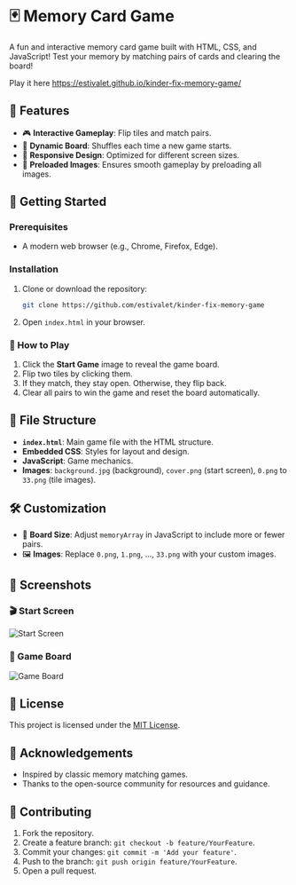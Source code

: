 # 🃏 Memory Card Game

A fun and interactive memory card game built with HTML, CSS, and JavaScript! Test your memory by matching pairs of cards and clearing the board!

Play it here https://estivalet.github.io/kinder-fix-memory-game/

## 🧩 Features
- 🎮 **Interactive Gameplay**: Flip tiles and match pairs.
- 🔄 **Dynamic Board**: Shuffles each time a new game starts.
- 📱 **Responsive Design**: Optimized for different screen sizes.
- 📸 **Preloaded Images**: Ensures smooth gameplay by preloading all images.

## 🚀 Getting Started

### Prerequisites
- A modern web browser (e.g., Chrome, Firefox, Edge).

### Installation
1. Clone or download the repository:
   ```bash
   git clone https://github.com/estivalet/kinder-fix-memory-game
   ```
2. Open `index.html` in your browser.

### 🎲 How to Play
1. Click the **Start Game** image to reveal the game board.
2. Flip two tiles by clicking them.
3. If they match, they stay open. Otherwise, they flip back.
4. Clear all pairs to win the game and reset the board automatically.

## 📂 File Structure
- **`index.html`**: Main game file with the HTML structure.
- **Embedded CSS**: Styles for layout and design.
- **JavaScript**: Game mechanics.
- **Images**: `background.jpg` (background), `cover.png` (start screen), `0.png` to `33.png` (tile images).

## 🛠️ Customization
- 🔢 **Board Size**: Adjust `memoryArray` in JavaScript to include more or fewer pairs.
- 🖼️ **Images**: Replace `0.png`, `1.png`, ..., `33.png` with your custom images.

## 📸 Screenshots
### 🎬 Start Screen
![Start Screen](title.png)

### 🧩 Game Board
![Game Board](game.png)

## 📜 License
This project is licensed under the [MIT License](LICENSE).

## 🙏 Acknowledgements
- Inspired by classic memory matching games.
- Thanks to the open-source community for resources and guidance.

## 🤝 Contributing
1. Fork the repository.
2. Create a feature branch: `git checkout -b feature/YourFeature`.
3. Commit your changes: `git commit -m 'Add your feature'`.
4. Push to the branch: `git push origin feature/YourFeature`.
5. Open a pull request.



